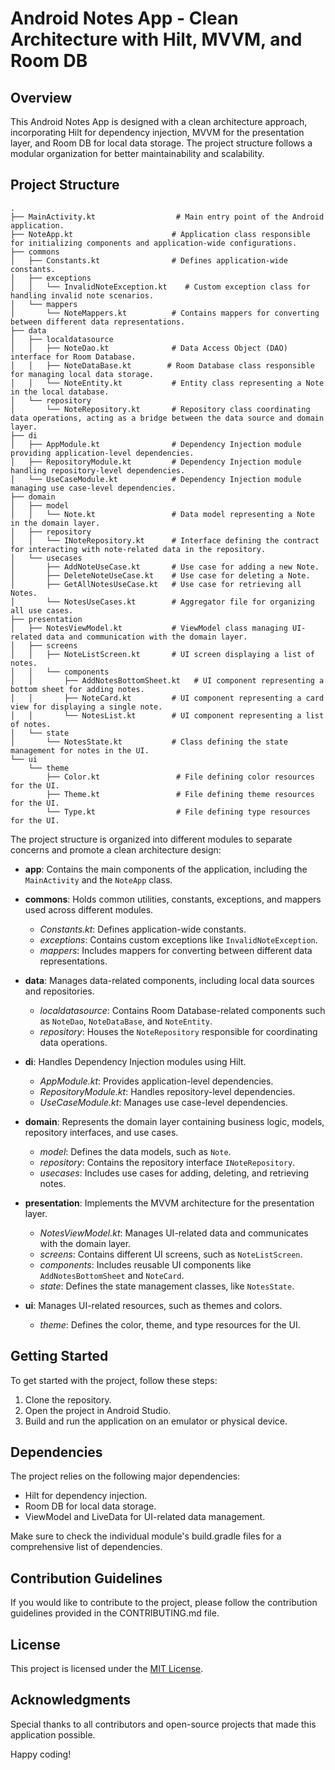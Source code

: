 # Android Notes App - Clean Architecture with Hilt, MVVM, and Room DB

## Overview

This Android Notes App is designed with a clean architecture approach, incorporating Hilt for dependency injection, MVVM for the presentation layer, and Room DB for local data storage. The project structure follows a modular organization for better maintainability and scalability.

## Project Structure
    
    
    .
    ├── MainActivity.kt                  # Main entry point of the Android application.
    ├── NoteApp.kt                      # Application class responsible for initializing components and application-wide configurations.
    ├── commons
    │   ├── Constants.kt                # Defines application-wide constants.
    │   ├── exceptions
    │   │   └── InvalidNoteException.kt    # Custom exception class for handling invalid note scenarios.
    │   └── mappers
    │       └── NoteMappers.kt          # Contains mappers for converting between different data representations.
    ├── data
    │   ├── localdatasource
    │   │   ├── NoteDao.kt              # Data Access Object (DAO) interface for Room Database.
    │   │   ├── NoteDataBase.kt        # Room Database class responsible for managing local data storage.
    │   │   └── NoteEntity.kt           # Entity class representing a Note in the local database.
    │   └── repository
    │       └── NoteRepository.kt       # Repository class coordinating data operations, acting as a bridge between the data source and domain layer.
    ├── di
    │   ├── AppModule.kt                # Dependency Injection module providing application-level dependencies.
    │   ├── RepositoryModule.kt         # Dependency Injection module handling repository-level dependencies.
    │   └── UseCaseModule.kt            # Dependency Injection module managing use case-level dependencies.
    ├── domain
    │   ├── model
    │   │   └── Note.kt                 # Data model representing a Note in the domain layer.
    │   ├── repository
    │   │   └── INoteRepository.kt      # Interface defining the contract for interacting with note-related data in the repository.
    │   └── usecases
    │       ├── AddNoteUseCase.kt       # Use case for adding a new Note.
    │       ├── DeleteNoteUseCase.kt    # Use case for deleting a Note.
    │       ├── GetAllNotesUseCase.kt   # Use case for retrieving all Notes.
    │       └── NotesUseCases.kt        # Aggregator file for organizing all use cases.
    ├── presentation
    │   ├── NotesViewModel.kt           # ViewModel class managing UI-related data and communication with the domain layer.
    │   ├── screens
    │   │   ├── NoteListScreen.kt       # UI screen displaying a list of notes.
    │   │   └── components
    │   │       ├── AddNotesBottomSheet.kt   # UI component representing a bottom sheet for adding notes.
    │   │       ├── NoteCard.kt         # UI component representing a card view for displaying a single note.
    │   │       └── NotesList.kt        # UI component representing a list of notes.
    │   └── state
    │       └── NotesState.kt           # Class defining the state management for notes in the UI.
    └── ui
        └── theme
            ├── Color.kt                 # File defining color resources for the UI.
            ├── Theme.kt                 # File defining theme resources for the UI.
            └── Type.kt                  # File defining type resources for the UI.
    

The project structure is organized into different modules to separate concerns and promote a clean architecture design:

- **app**: Contains the main components of the application, including the `MainActivity` and the `NoteApp` class.
  
- **commons**: Holds common utilities, constants, exceptions, and mappers used across different modules.
  - *Constants.kt*: Defines application-wide constants.
  - *exceptions*: Contains custom exceptions like `InvalidNoteException`.
  - *mappers*: Includes mappers for converting between different data representations.

- **data**: Manages data-related components, including local data sources and repositories.
  - *localdatasource*: Contains Room Database-related components such as `NoteDao`, `NoteDataBase`, and `NoteEntity`.
  - *repository*: Houses the `NoteRepository` responsible for coordinating data operations.

- **di**: Handles Dependency Injection modules using Hilt.
  - *AppModule.kt*: Provides application-level dependencies.
  - *RepositoryModule.kt*: Handles repository-level dependencies.
  - *UseCaseModule.kt*: Manages use case-level dependencies.

- **domain**: Represents the domain layer containing business logic, models, repository interfaces, and use cases.
  - *model*: Defines the data models, such as `Note`.
  - *repository*: Contains the repository interface `INoteRepository`.
  - *usecases*: Includes use cases for adding, deleting, and retrieving notes.

- **presentation**: Implements the MVVM architecture for the presentation layer.
  - *NotesViewModel.kt*: Manages UI-related data and communicates with the domain layer.
  - *screens*: Contains different UI screens, such as `NoteListScreen`.
  - *components*: Includes reusable UI components like `AddNotesBottomSheet` and `NoteCard`.
  - *state*: Defines the state management classes, like `NotesState`.

- **ui**: Manages UI-related resources, such as themes and colors.
  - *theme*: Defines the color, theme, and type resources for the UI.

## Getting Started

To get started with the project, follow these steps:

1. Clone the repository.
2. Open the project in Android Studio.
3. Build and run the application on an emulator or physical device.

## Dependencies

The project relies on the following major dependencies:

- Hilt for dependency injection.
- Room DB for local data storage.
- ViewModel and LiveData for UI-related data management.

Make sure to check the individual module's build.gradle files for a comprehensive list of dependencies.

## Contribution Guidelines

If you would like to contribute to the project, please follow the contribution guidelines provided in the CONTRIBUTING.md file.

## License

This project is licensed under the [MIT License](LICENSE.md).

## Acknowledgments

Special thanks to all contributors and open-source projects that made this application possible.

Happy coding!
